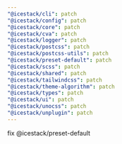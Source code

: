 ```yaml
---
"@icestack/cli": patch
"@icestack/config": patch
"@icestack/core": patch
"@icestack/cva": patch
"@icestack/logger": patch
"@icestack/postcss": patch
"@icestack/postcss-utils": patch
"@icestack/preset-default": patch
"@icestack/scss": patch
"@icestack/shared": patch
"@icestack/tailwindcss": patch
"@icestack/theme-algorithm": patch
"@icestack/types": patch
"@icestack/ui": patch
"@icestack/unocss": patch
"@icestack/unplugin": patch
---
```


fix @icestack/preset-default
